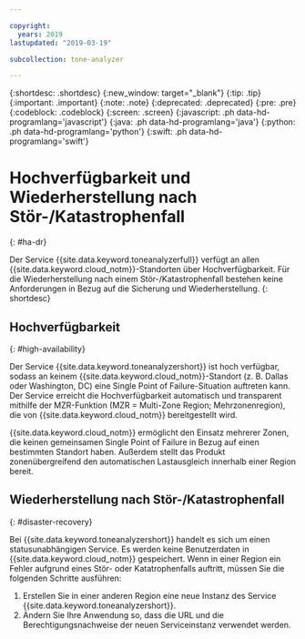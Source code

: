 ```yaml
---

copyright:
  years: 2019
lastupdated: "2019-03-19"

subcollection: tone-analyzer

---
```


{:shortdesc: .shortdesc}
{:new_window: target="_blank"}
{:tip: .tip}
{:important: .important}
{:note: .note}
{:deprecated: .deprecated}
{:pre: .pre}
{:codeblock: .codeblock}
{:screen: .screen}
{:javascript: .ph data-hd-programlang='javascript'}
{:java: .ph data-hd-programlang='java'}
{:python: .ph data-hd-programlang='python'}
{:swift: .ph data-hd-programlang='swift'}

# Hochverfügbarkeit und Wiederherstellung nach Stör-/Katastrophenfall
{: #ha-dr}

Der Service {{site.data.keyword.toneanalyzerfull}} verfügt an allen {{site.data.keyword.cloud_notm}}-Standorten über Hochverfügbarkeit. Für die Wiederherstellung nach einem Stör-/Katastrophenfall bestehen keine Anforderungen in Bezug auf die Sicherung und Wiederherstellung.
{: shortdesc}

## Hochverfügbarkeit
{: #high-availability}

Der Service {{site.data.keyword.toneanalyzershort}} ist hoch verfügbar, sodass an keinem {{site.data.keyword.cloud_notm}}-Standort (z. B. Dallas oder Washington, DC) eine Single Point of Failure-Situation auftreten kann. Der Service erreicht die Hochverfügbarkeit automatisch und transparent mithilfe der MZR-Funktion (MZR = Multi-Zone Region; Mehrzonenregion), die von {{site.data.keyword.cloud_notm}} bereitgestellt wird.

{{site.data.keyword.cloud_notm}} ermöglicht den Einsatz mehrerer Zonen, die keinen gemeinsamen Single Point of Failure in Bezug auf einen bestimmten Standort haben. Außerdem stellt das Produkt zonenübergreifend den automatischen Lastausgleich innerhalb einer Region bereit.

## Wiederherstellung nach Stör-/Katastrophenfall
{: #disaster-recovery}

Bei {{site.data.keyword.toneanalyzershort}} handelt es sich um einen statusunabhängigen Service. Es werden keine Benutzerdaten in {{site.data.keyword.cloud_notm}} gespeichert. Wenn in einer Region ein Fehler aufgrund eines Stör- oder Katatrophenfalls auftritt, müssen Sie die folgenden Schritte ausführen:

1.  Erstellen Sie in einer anderen Region eine neue Instanz des Service {{site.data.keyword.toneanalyzershort}}.
1.  Ändern Sie Ihre Anwendung so, dass die URL und die Berechtigungsnachweise der neuen Serviceinstanz verwendet werden.
